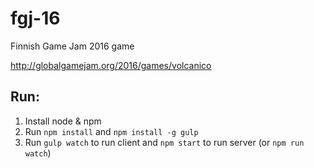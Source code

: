 # fgj-16
Finnish Game Jam 2016 game

http://globalgamejam.org/2016/games/volcanico

## Run:

1. Install node & npm
2. Run `npm install` and `npm install -g gulp`
3. Run `gulp watch` to run client and `npm start` to run server (or `npm run watch`)
